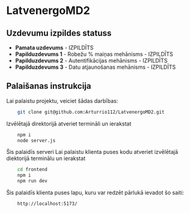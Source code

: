 # LatvenergoMD2

## Uzdevumu izpildes statuss
- **Pamata uzdevums** - IZPILDĪTS
- **Papilduzdevums 1** - Robežu % maiņas mehānisms - IZPILDĪTS
- **Papilduzdevums 2** - Autentifikācijas mehānisms - IZPILDĪTS
- **Papilduzdevums 3** - Datu atjaunošanas mehānisms - IZPILDĪTS

## Palaišanas instrukcija
Lai palaistu projektu, veiciet šādas darbības:
```bash
    git clone git@github.com:Arturrio112/LatvenergoMD2.git
```
Izvēlētajā direktorijā atveriet termināli un ierakstat
```bash
    npm i
    node server.js
```
Šis palaidīs serveri
Lai palaistu klienta puses kodu atveriet izvēlētajā diektorijā terminālu un ierakstat
```bash
    cd frontend
    npm i
    npm run dev
```
Šis palaidīs klienta puses lapu, kuru var redzēt pārlukā ievadot šo saiti:
```bash
    http://localhost:5173/
```
